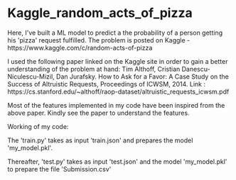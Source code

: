 # Kaggle_random_acts_of_pizza

<p>Here, I've built a ML model to predict a the probability of a person getting his 'pizza' request fulfilled. The problem is posted on Kaggle - https://www.kaggle.com/c/random-acts-of-pizza </p>

<p>I used the following paper linked on the Kaggle site in order to gain a better understanding of the problem at hand: Tim Althoff, Cristian Danescu-Niculescu-Mizil, Dan Jurafsky. How to Ask for a Favor: A Case Study on the Success of Altruistic Requests, Proceedings of ICWSM, 2014.
Link : https://cs.stanford.edu/~althoff/raop-dataset/altruistic_requests_icwsm.pdf</p>

<p>Most of the features implemented in my code have been inspired from the above paper. Kindly see the paper to understand the features.</p>

<p>Working of my code:</p>
<p>The 'train.py' takes as input 'train.json' and prepares the model 'my_model.pkl'.</p>
<p>Thereafter, 'test.py' takes as input 'test.json' and the model 'my_model.pkl' to prepare the file 'Submission.csv'</p>
